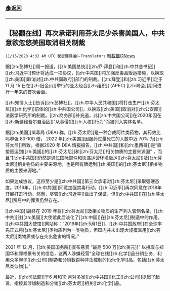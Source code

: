 ###  [:house:返回](README.md)
---


## 【秘翻在线】再次承诺利用芬太尼少杀害美国人，中共意欲忽悠美国取消相关制裁
`11/15/2023 4:32 AM UTC 秘密翻譯組G-Translators` [轉載自GNews](https://gnews.org/articles/1977791)

据[[zh:彭博社]]周一报道，[[zh:美国总统]][[zh:乔·拜登]]和[[zh:中共总书记]][[zh:习近平]]预计将达成一项协议，[[zh:中共国]]将加强反毒品贩运措施，以换取[[zh:美国]]取消对[[zh:中共国政府]]部门的制裁。[[zh:拜登]]和[[zh:习近平]]定于 11 月 15 日在[[zh:旧金山]]举行的亚太经合[[zh:组织]] (APEC) [[zh:峰会]]期间进行一年来的首次会面。

[[zh:知情人士]]告诉[[zh:彭博社]]，[[zh:中华人民共和国]]将打击生产[[zh:芬太尼]][[zh:化学]]前体的[[zh:中共国公司]]，以换取[[zh:美国]]取消对[[zh:公安部]]法医学研究所的制裁。[[zh:商务部]]补充道，此[[zh:中共国公司]]在2020年因在[[zh:新疆维吾尔自治区]]“从事侵犯[[zh:人权]]行为”而被列入实体名单。

据[[zh:美国]]缉毒局 (DEA) 称，[[zh:芬太尼]]是一种合成阿片类药物，其药效比吗啡强 80-100 倍， 2022 年[[zh:美国]]因服药过量死亡的人数中近 70% 为[[zh:芬太尼]]所致。根据2020 年 DEA 情报报告，[[zh:中共国]]和[[zh:墨西哥]]是“直接贩运到[[zh:美国]]的[[zh:芬太尼]]和[[zh:芬太尼]]相关物质的主要来源国” ，而且“[[zh:中共国]]仍然是通过国际邮件和快递运营环境贩运[[zh:芬太尼]]及[[zh:芬太尼]]相关物质的主要来源地，也是所有贩运到[[zh:美国]]的[[zh:芬太尼]]相关物质的主要来源地。”

如果达成协议，这将至少是[[zh:中共国]]第三次承诺对[[zh:芬太尼]]采取强硬态度。2016年，[[zh:中共国]]同意加强禁毒行动，[[zh:习近平]]再次同意在2018年开展打击行动。然而，尽管[[zh:习近平]]做出了保证，但[[zh:中共国]]在[[zh:芬太尼]]贸易中的罪责仍然存在。

[[zh:中国]]最终在 2019 年将[[zh:芬太尼]]及相关物质的生产列入管制名录，[[zh:中共]]驻[[zh:美国]]大使馆此后淡化了[[zh:中国]]在[[zh:芬太尼]]制造中的作用。[[zh:中共国大使馆]]网站称：“2019年[[zh:5月1日]]，[[zh:中共国政府]]在全球率先正式将[[zh:芬太尼]]类物质列为一类物质，但国内并未出现大规模滥用[[zh:芬太尼]]类物质或存在突出危害的情况。”

2021 年 12 月，[[zh:美国国务院]]宣布悬赏 “最高 500 万[[zh:美元]]” 以换取与郑国华和郑福景有关的信息，这两人涉嫌经营“全球在线[[zh:化学]]品分销业务，利用众多幌子[[zh:公司]]制造和分销数百种非法控制的[[zh:化学]]品，包括[[zh:芬太尼类似物]]。”

最近，[[zh:司法部]]于6 月和10 月对多家[[zh:中共国]]化工[[zh:公司]]提起了起诉，指控其涉嫌制造和分销[[zh:芬太尼]]相关[[zh:化学]]品。
